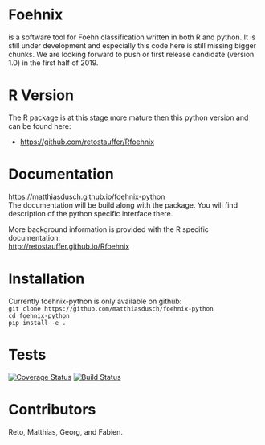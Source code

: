 # Foehnix
is a software tool for Foehn classification written in both R and python.
It is still under development and especially this code here is still missing bigger chunks. We are looking forward to push or first release candidate (version 1.0) in the first half of 2019.

# R Version
The R package is at this stage more mature then this python version and can be found here:
- https://github.com/retostauffer/Rfoehnix

# Documentation
https://matthiasdusch.github.io/foehnix-python  
The documentation will be build along with the package. You will find
description of the python specific interface there.

More background information is provided with the R specific documentation:  
http://retostauffer.github.io/Rfoehnix  

# Installation
Currently foehnix-python is only available on github:  
`git clone https://github.com/matthiasdusch/foehnix-python`  
`cd foehnix-python`  
`pip install -e .`
 
# Tests
[![Coverage Status](https://coveralls.io/repos/github/matthiasdusch/foehnix-python/badge.svg?branch=master)](https://coveralls.io/github/matthiasdusch/foehnix-python?branch=master)
[![Build Status](https://travis-ci.com/matthiasdusch/foehnix-python.svg?branch=master)](https://travis-ci.com/matthiasdusch/foehnix-python)
 
# Contributors
Reto, Matthias, Georg, and Fabien.
